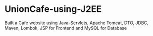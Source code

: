 # UnionCafe-using-J2EE
Built a Cafe website using Java-Servlets, Apache Tomcat, DTO, JDBC, Maven, Lombok, JSP for Frontend and MySQL for Database
